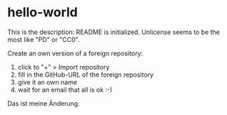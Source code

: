 # hello-world
This is the description: README is initialized.
Unlicense seems to be the most like "PD" or "CC0".

Create an own version of a foreign repository:
1. click to "+" > Import repository
2. fill in the GitHub-URL of the foreign repository
3. give it an own name
4. wait for an email that all is ok :-)

Das ist meine Änderung.
